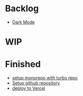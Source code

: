 # Backlog

- [Dark Mode]("https://www.youtube.com/watch?v=hGHk5eS5MkA&list=PLCvPStjGyw0dkfGTHZwg9vzXJ6Rv8TwWh&index=15")

# WIP

# Finished

- [setup monorepo with turbo repo]("")
- [Setup github repository]("")
- [deploy to Vercel]("https://www.youtube.com/watch?v=_sB2E1XnzOY")
